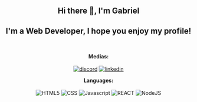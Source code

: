 <section align="center">
  <h1> Hi there 👋, I'm Gabriel </h1>

  <h2>I'm a Web Developer, I hope you enjoy my profile!</h2>
  <br>

  <b>Medias:</b> 
  <br>
  <br>
  [![discord](https://img.shields.io/badge/Discord-7289DA?style=for-the-badge&logo=discord&logoColor=white)][discord-url]
  [![linkedin](https://img.shields.io/badge/LinkedIn-0077B5?style=for-the-badge&logo=linkedin&logoColor=white)][linkedin-url]

  <b>Languages:</b>
  <br>
  <br>
  ![HTML5](https://img.shields.io/badge/HTML5-E34F26?style=for-the-badge&logo=html5&logoColor=white)
  ![CSS](https://img.shields.io/badge/CSS3-1572B6?style=for-the-badge&logo=css3&logoColor=white)
  ![Javascript](https://img.shields.io/badge/JavaScript-323330?style=for-the-badge&logo=javascript&logoColor=F7DF1E)
  ![REACT](https://img.shields.io/badge/React-20232A?style=for-the-badge&logo=react&logoColor=61DAFB)
  ![NodeJS](https://img.shields.io/badge/node.js-6DA55F?style=for-the-badge&logo=node.js&logoColor=white)
  
</section>

<!-- LINKS -->

[discord-url]: https://discord.com/users/904870742993276989
[linkedin-url]: https://www.linkedin.com/in/gabriel-gon%C3%A7alves-69ab16252/
